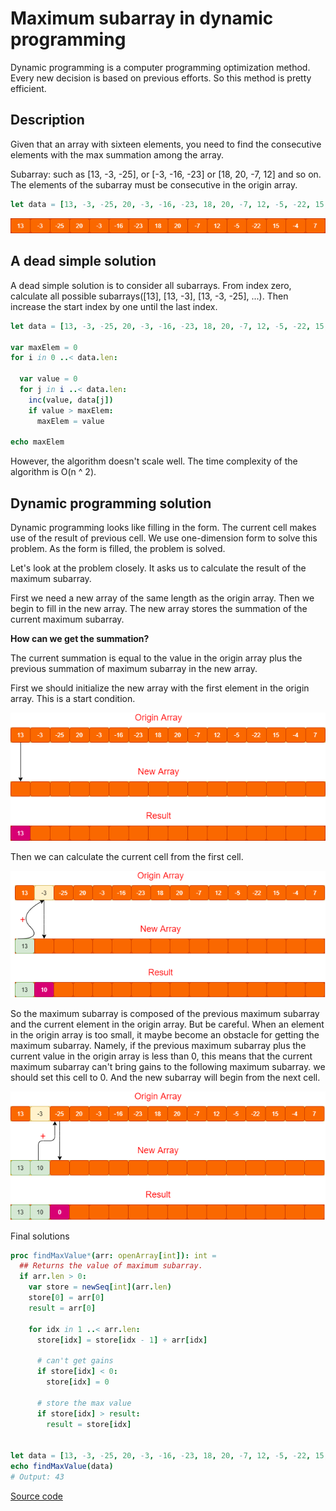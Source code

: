 # Maximum subarray in dynamic programming

Dynamic programming is a computer programming optimization method. Every new decision is based on previous efforts. So this method is pretty efficient.

## Description

Given that an array with sixteen elements, you need to find the consecutive elements with the max summation among the array.

Subarray: such as [13, -3, -25], or [-3, -16, -23] or [18, 20, -7, 12] and so on. The elements of the subarray must be consecutive in the origin array.

```nim
let data = [13, -3, -25, 20, -3, -16, -23, 18, 20, -7, 12, -5, -22, 15, -4, 7]
```

![e1](../assets/1/e1.png)

## A dead simple solution

A dead simple solution is to consider all subarrays. From index zero, calculate all possible subarrays([13], [13, -3], [13, -3, -25], ...). Then increase the start index by one until the last index.

```nim
let data = [13, -3, -25, 20, -3, -16, -23, 18, 20, -7, 12, -5, -22, 15, -4, 7]

var maxElem = 0
for i in 0 ..< data.len:

  var value = 0
  for j in i ..< data.len:
    inc(value, data[j])
    if value > maxElem:
      maxElem = value

echo maxElem
```
However, the algorithm doesn't scale well. The time complexity of the algorithm is O(n ^ 2).

## Dynamic programming solution

Dynamic programming looks like filling in the form. The current cell makes use of the result of previous cell. We use one-dimension form to solve this problem. As the form is filled, the problem is solved.

Let's look at the problem closely. It asks us to calculate the result of the maximum subarray. 

First we need a new array of the same length as the origin array. Then we begin to fill in the new array. The new array stores the summation of the current maximum subarray. 

**How can we get the summation?**

The current summation is equal to the value in the origin array plus the previous summation of maximum subarray in the new array.

First we should initialize the new array with the first element in the origin array. This is a start condition.

![e0](../assets/1/e0.png)

Then we can calculate the current cell from the first cell.

![e2](../assets/1/e2.png)

So the maximum subarray is composed of the previous maximum subarray and the current element in the origin array. But be careful. When an element in the origin array is too small, it maybe become an obstacle for getting the maximum subarray. Namely, if the previous maximum subarray plus the current value in the origin array is less than 0, this means that the current maximum subarray can't bring gains to the following maximum subarray. we should set this cell to 0. And the new subarray will begin from the next cell.

![e3](../assets/1/e3.png)

Final solutions

```nim
proc findMaxValue*(arr: openArray[int]): int =
  ## Returns the value of maximum subarray.
  if arr.len > 0:
    var store = newSeq[int](arr.len)
    store[0] = arr[0]
    result = arr[0]

    for idx in 1 ..< arr.len:
      store[idx] = store[idx - 1] + arr[idx]

      # can't get gains
      if store[idx] < 0:
        store[idx] = 0

      # store the max value
      if store[idx] > result:
        result = store[idx]


let data = [13, -3, -25, 20, -3, -16, -23, 18, 20, -7, 12, -5, -22, 15, -4, 7]
echo findMaxValue(data) 
# Output: 43
```

[Source code](../code/c1)